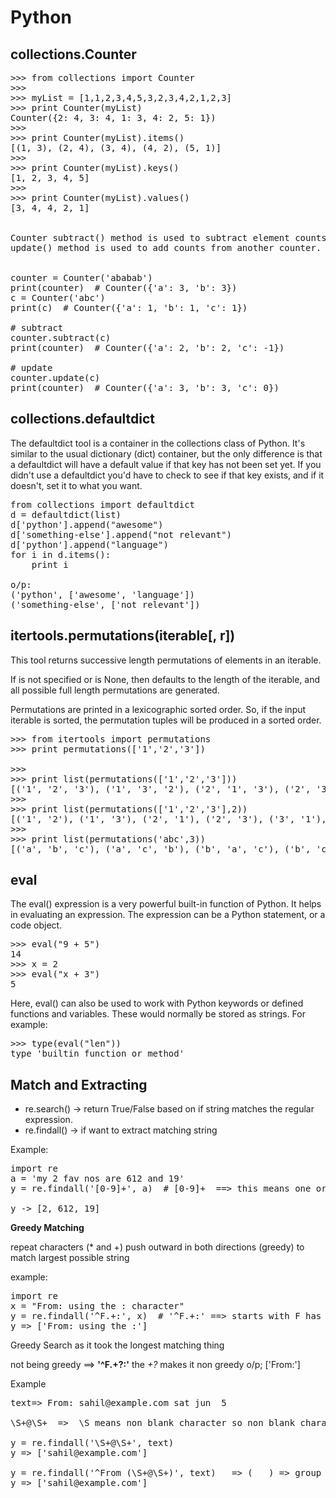 # Python

## collections.Counter

<pre>
>>> from collections import Counter
>>> 
>>> myList = [1,1,2,3,4,5,3,2,3,4,2,1,2,3]
>>> print Counter(myList)
Counter({2: 4, 3: 4, 1: 3, 4: 2, 5: 1})
>>>
>>> print Counter(myList).items()
[(1, 3), (2, 4), (3, 4), (4, 2), (5, 1)]
>>> 
>>> print Counter(myList).keys()
[1, 2, 3, 4, 5]
>>> 
>>> print Counter(myList).values()
[3, 4, 4, 2, 1]


Counter subtract() method is used to subtract element counts from another counter. 
update() method is used to add counts from another counter.


counter = Counter('ababab')
print(counter)  # Counter({'a': 3, 'b': 3})
c = Counter('abc')
print(c)  # Counter({'a': 1, 'b': 1, 'c': 1})

# subtract
counter.subtract(c)
print(counter)  # Counter({'a': 2, 'b': 2, 'c': -1})

# update
counter.update(c)
print(counter)  # Counter({'a': 3, 'b': 3, 'c': 0})
</pre>

## collections.defaultdict

The defaultdict tool is a container in the collections class of Python. It's similar to the usual dictionary (dict) container, but the only difference is that a defaultdict will have a default value if that key has not been set yet. If you didn't use a defaultdict you'd have to check to see if that key exists, and if it doesn't, set it to what you want.

<pre>
from collections import defaultdict
d = defaultdict(list)
d['python'].append("awesome")
d['something-else'].append("not relevant")
d['python'].append("language")
for i in d.items():
    print i

o/p:
('python', ['awesome', 'language'])
('something-else', ['not relevant'])
</pre>

## itertools.permutations(iterable[, r])

This tool returns successive  length permutations of elements in an iterable.

If  is not specified or is None, then  defaults to the length of the iterable, and all possible full length permutations are generated.

Permutations are printed in a lexicographic sorted order. So, if the input iterable is sorted, the permutation tuples will be produced in a sorted order.

<pre>
>>> from itertools import permutations
>>> print permutations(['1','2','3'])
<itertools.permutations object at 0x02A45210>
>>> 
>>> print list(permutations(['1','2','3']))
[('1', '2', '3'), ('1', '3', '2'), ('2', '1', '3'), ('2', '3', '1'), ('3', '1', '2'), ('3', '2', '1')]
>>> 
>>> print list(permutations(['1','2','3'],2))
[('1', '2'), ('1', '3'), ('2', '1'), ('2', '3'), ('3', '1'), ('3', '2')]
>>>
>>> print list(permutations('abc',3))
[('a', 'b', 'c'), ('a', 'c', 'b'), ('b', 'a', 'c'), ('b', 'c', 'a'), ('c', 'a', 'b'), ('c', 'b', 'a')]
</pre>


## eval

The eval() expression is a very powerful built-in function of Python. It helps in evaluating an expression. The expression can be a Python statement, or a code object.
<pre>
>>> eval("9 + 5")
14
>>> x = 2
>>> eval("x + 3")
5
</pre>

Here, eval() can also be used to work with Python keywords or defined functions and variables. These would normally be stored as strings.
For example:
<pre>
>>> type(eval("len"))
type 'builtin_function_or_method'
</pre>


## Match and Extracting

- re.search() -> return True/False based on if string matches the regular expression.
- re.findall() -> if want to extract matching string

Example:
<pre>
import re
a = 'my 2 fav nos are 612 and 19'
y = re.findall('[0-9]+', a)  # [0-9]+  ==> this means one or more digits

y -> [2, 612, 19]
</pre>

**Greedy Matching**

repeat characters (* and +) push outward in both directions (greedy) to match largest possible string

example:
<pre>
import re
x = "From: using the : character"
y = re.findall('^F.+:', x)  # '^F.+:' ==> starts with F has one or more characters and ends with :
y => ['From: using the :']
</pre>
Greedy Search as it took the longest matching thing

not being greedy ==> **'^F.+?:'**  the *+?* makes it non greedy
o/p; ['From:']

Example
<pre>
text=> From: sahil@example.com sat jun  5

\S+@\S+  =>  \S means non blank character so non blank characters around @

y = re.findall('\S+@\S+', text)
y => ['sahil@example.com']

y = re.findall('^From (\S+@\S+)', text)   => (   ) => group we want to extract
y => ['sahil@example.com']

</pre>
